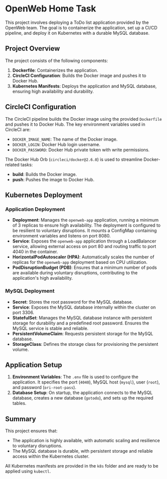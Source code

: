 # OpenWeb Home Task

This project involves deploying a ToDo list application provided by the OpenWeb team. The goal is to containerize the application, set up a CI/CD pipeline, and deploy it on Kubernetes with a durable MySQL database.

## Project Overview

The project consists of the following components:

1. **Dockerfile**: Containerizes the application.
2. **CircleCI Configuration**: Builds the Docker image and pushes it to Docker Hub.
3. **Kubernetes Manifests**: Deploys the application and MySQL database, ensuring high availability and durability.

## CircleCI Configuration

The CircleCI pipeline builds the Docker image using the provided `Dockerfile` and pushes it to Docker Hub. The key environment variables used in CircleCI are:

- `DOCKER_IMAGE_NAME`: The name of the Docker image.
- `DOCKER_LOGIN`: Docker Hub login username.
- `DOCKER_PASSWORD`: Docker Hub private token with write permissions.

The Docker Hub Orb (`circleci/docker@2.6.0`) is used to streamline Docker-related tasks:
- **build**: Builds the Docker image.
- **push**: Pushes the image to Docker Hub.

## Kubernetes Deployment

### Application Deployment

- **Deployment**: Manages the `openweb-app` application, running a minimum of 3 replicas to ensure high availability. The deployment is configured to be resilient to voluntary disruptions. It mounts a ConfigMap containing environment variables and listens on port 8080.
- **Service**: Exposes the `openweb-app` application through a LoadBalancer service, allowing external access on port 80 and routing traffic to port 4040 in the container.
- **HorizontalPodAutoscaler (HPA)**: Automatically scales the number of replicas for the `openweb-app` deployment based on CPU utilization.
- **PodDisruptionBudget (PDB)**: Ensures that a minimum number of pods are available during voluntary disruptions, contributing to the application's high availability.

### MySQL Deployment

- **Secret**: Stores the root password for the MySQL database.
- **Service**: Exposes the MySQL database internally within the cluster on port 3306.
- **StatefulSet**: Manages the MySQL database instance with persistent storage for durability and a predefined root password. Ensures the MySQL service is stable and reliable.
- **PersistentVolumeClaim**: Requests persistent storage for the MySQL database.
- **StorageClass**: Defines the storage class for provisioning the persistent volume.

## Application Setup

1. **Environment Variables**: The `.env` file is used to configure the application. It specifies the port (`4040`), MySQL host (`mysql`), user (`root`), and password (`ori-root-pass`).
2. **Database Setup**: On startup, the application connects to the MySQL database, creates a new database (`gotodo`), and sets up the required tables.

## Summary

This project ensures that:
- The application is highly available, with automatic scaling and resilience to voluntary disruptions.
- The MySQL database is durable, with persistent storage and reliable access within the Kubernetes cluster.

All Kubernetes manifests are provided in the `k8s` folder and are ready to be applied using `kubectl`.
